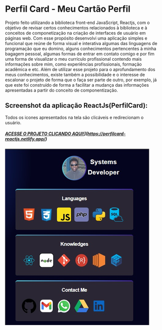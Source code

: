 # Perfil Card - Meu Cartão Perfil
Projeto feito utilizando a biblioteca front-end JavaScript, Reactjs, com o objetivo de revisar certos conhecimentos relacionados à biblioteca e à conceitos de componetização na criação de interfaces de usuário em páginas web. 
Com esse propósito desenvolvi uma aplicação simples e funcional que reúne de forma visual e interativa algumas das linguagens de programação que eu domino, alguns conhecimentos pertencentes à minha bagagem pessoal, algumas formas de entrar em contato comigo e por fim uma forma de visualizar o meu currículo profissional contendo mais informações sobre mim, como experiências profissionais, formação acadêmica e etc.
Além de utilizar esse projeto para o aprofundamento dos meus conhecimentos, existe também a possibilidade e o interesse de escalonar o projeto de forma que o faça ser parte de outro, por exemplo, já que este foi construído de forma a facilitar a mudança das informações apresentadas a partir do conceito de componentização. 

## Screenshot  da aplicação ReactJs(PerfilCard):
Todos os icones apresentados na tela são clicáveis e redirecionam o usuário.

##### [ACESSE O PROJETO CLICANDO AQUI!]([https://perfilcard-dev.netlify.app/)](https://perfilcard-reactjs.netlify.app/)

![Screenshot MyPerfilCard](/Preview/MyPerfilCard.jpg)


